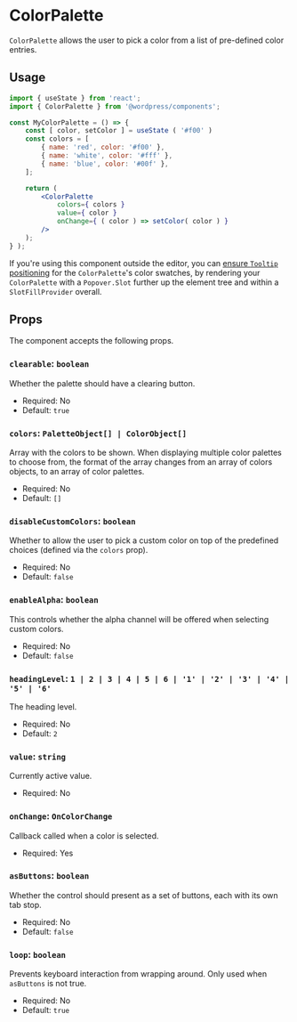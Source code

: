# ColorPalette

`ColorPalette` allows the user to pick a color from a list of pre-defined color entries.

## Usage

```jsx
import { useState } from 'react';
import { ColorPalette } from '@wordpress/components';

const MyColorPalette = () => {
	const [ color, setColor ] = useState ( '#f00' )
	const colors = [
		{ name: 'red', color: '#f00' },
		{ name: 'white', color: '#fff' },
		{ name: 'blue', color: '#00f' },
	];

	return (
		<ColorPalette
			colors={ colors }
			value={ color }
			onChange={ ( color ) => setColor( color ) }
		/>
	);
} );
```

If you're using this component outside the editor, you can
[ensure `Tooltip` positioning](/packages/components/README.md#popovers-and-tooltips)
for the `ColorPalette`'s color swatches, by rendering your `ColorPalette` with a
`Popover.Slot` further up the element tree and within a
`SlotFillProvider` overall.

## Props

The component accepts the following props.

### `clearable`: `boolean`

Whether the palette should have a clearing button.

-   Required: No
-   Default: `true`

### `colors`: `PaletteObject[] | ColorObject[]`

Array with the colors to be shown. When displaying multiple color palettes to choose from, the format of the array changes from an array of colors objects, to an array of color palettes.

-   Required: No
-   Default: `[]`

### `disableCustomColors`: `boolean`

Whether to allow the user to pick a custom color on top of the predefined
choices (defined via the `colors` prop).

-   Required: No
-   Default: `false`

### `enableAlpha`: `boolean`

This controls whether the alpha channel will be offered when selecting custom
colors.

-   Required: No
-   Default: `false`

### `headingLevel`: `1 | 2 | 3 | 4 | 5 | 6 | '1' | '2' | '3' | '4' | '5' | '6'`

The heading level.

-   Required: No
-   Default: `2`

### `value`: `string`

Currently active value.

-   Required: No

### `onChange`: `OnColorChange`

Callback called when a color is selected.

-   Required: Yes

### `asButtons`: `boolean`

Whether the control should present as a set of buttons, each with its own tab stop.

-   Required: No
-   Default: `false`

### `loop`: `boolean`

Prevents keyboard interaction from wrapping around. Only used when `asButtons` is not true.

-   Required: No
-   Default: `true`
